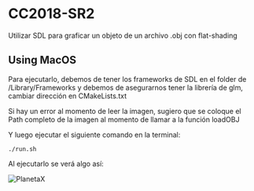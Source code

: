 # CC2018-SR2
Utilizar SDL para graficar un objeto de un archivo .obj con flat-shading
## Using MacOS
Para ejecutarlo, debemos de tener los frameworks de SDL en el folder de /Library/Frameworks
y debemos de asegurarnos tener la librería de glm, cambiar dirección en CMakeLists.txt

Si hay un error al momento de leer la imagen, sugiero que se coloque el Path completo de la 
imagen al momento de llamar a la función loadOBJ

Y luego ejecutar el siguiente comando en la terminal:
```shell
./run.sh
```

Al ejecutarlo se verá algo así:



![PlanetaX](https://github.com/estebandonis/Laboratorio4-GraficaPorComputadoras/assets/77749546/0c8ca69f-59f0-4d14-9f9e-ef96c0279d8a)


